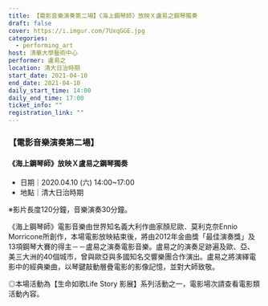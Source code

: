 ```yaml
---
title: 【電影音樂演奏第二場】《海上鋼琴師》放映Ｘ盧易之鋼琴獨奏
draft: false
cover: https://i.imgur.com/7UxqGGE.jpg
categories:
  - performing_art
host: 清華大學藝術中心
performer: 盧易之
location: 清大日治時期
start_date: 2021-04-10
end_date: 2021-04-10
daily_start_time: 14:00
daily_end_time: 17:00
ticket_info: ""
registration_link: ""
---
```

### 【電影音樂演奏第二場】
#### 《海上鋼琴師》放映Ｘ盧易之鋼琴獨奏
* 日期｜2020.04.10 (六) 14:00~17:00
* 地點｜清大日治時期

※影片長度120分鐘，音樂演奏30分鐘。

《海上鋼琴師》電影音樂由世界知名義大利作曲家顏尼歐．莫利克奈Ennio Morricone所創作，本場電影放映結束後，將由2012年金曲獎「最佳演奏獎」及13項鋼琴大賽的得主－－盧易之演奏電影音樂。盧易之的演奏足跡遍及歐、亞、美三大洲的40個城市，曾與歐亞與多國知名交響樂團合作演出。盧易之將演繹電影中的經典樂曲，以琴鍵敲動層疊電影的影像記憶，並對大師致敬。

◎本場活動為【生命如歌Life Story 影展】系列活動之一，電影場次請查看電影類活動內容。